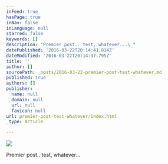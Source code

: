 ```yaml
---
inFeed: true
hasPage: true
inNav: false
inLanguage: null
starred: false
keywords: []
description: "Premier post.. test, whatever...\_"
datePublished: '2016-03-22T20:14:41.814Z'
dateModified: '2016-03-22T20:14:37.795Z'
title: ''
author: []
sourcePath: _posts/2016-03-22-premier-post-test-whatever.md
published: true
authors: []
publisher:
  name: null
  domain: null
  url: null
  favicon: null
url: premier-post-test-whatever/index.html
_type: Article

---
```

![](https://the-grid-user-content.s3-us-west-2.amazonaws.com/1b5ba0c8-26be-4a24-9c79-48ecf2a9cbba.jpg)

Premier post.. test, whatever...